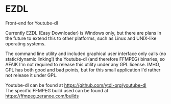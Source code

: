 # EZDL
Front-end for Youtube-dl

Currently EZDL (Easy Downloader) is Windows only, but there are plans in the future to extend this to other platforms, such as Linux and UNIX-like operating systems. 

The command line utility and included graphical user interface only calls (no static/dynamic linking!) the Youtube-dl (and therefore FFMPEG) binaries, so AFAIK I'm not required to release this utility under any GPL license. IMHO, GPL has both good and bad points, but for this small application I'd rather not release it under GPL.  

Youtube-dl can be found at https://github.com/ytdl-org/youtube-dl  
The specific FFMPEG build used can be found at https://ffmpeg.zeranoe.com/builds  
